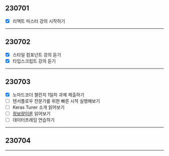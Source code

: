 ## 230701

- [x] 리액트 마스터 강의 시작하기

---

## 230702

- [x] 스타일 컴포넌트 강의 듣기
- [x] 타입스크립트 강의 듣기

---

## 230703

- [x] 노마드코더 챌린지 1일차 과제 제출하기
- [ ] 텐서플로우 전문가를 위한 빠른 시작 실행해보기
- [ ] Keras Tuner 소개 읽어보기
- [ ] [정보량이론](https://gaussian37.github.io/ml-concept-basic_information_theory/) 읽어보기
- [ ] 데이터프레임 연습하기

---

## 230704

---
